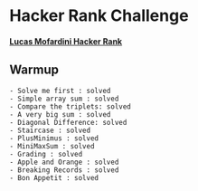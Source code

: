 # Hacker Rank Challenge 

#### [Lucas Mofardini Hacker Rank](https://www.hackerrank.com/lucasmofardini)
## Warmup

    - Solve me first : solved
    - Simple array sum : solved
    - Compare the triplets: solved
    - A very big sum : solved
    - Diagonal Difference: solved
    - Staircase : solved
    - PlusMinimus : solved
    - MiniMaxSum : solved
    - Grading : solved
    - Apple and Orange : solved
    - Breaking Records : solved
    - Bon Appetit : solved
